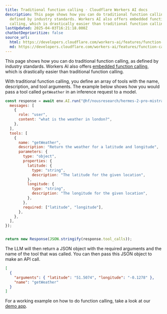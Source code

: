 ```yaml
---
title: Traditional function calling · Cloudflare Workers AI docs
description: This page shows how you can do traditional function calling, as
  defined by industry standards. Workers AI also offers embedded function
  calling, which is drastically easier than traditional function calling.
lastUpdated: 2025-04-03T16:21:18.000Z
chatbotDeprioritize: false
source_url:
  html: https://developers.cloudflare.com/workers-ai/features/function-calling/traditional/
  md: https://developers.cloudflare.com/workers-ai/features/function-calling/traditional/index.md
---
```


This page shows how you can do traditional function calling, as defined by industry standards. Workers AI also offers [embedded function calling](https://developers.cloudflare.com/workers-ai/features/function-calling/embedded/), which is drastically easier than traditional function calling.

With traditional function calling, you define an array of tools with the name, description, and tool arguments. The example below shows how you would pass a tool called `getWeather` in an inference request to a model.

```js
const response = await env.AI.run("@hf/nousresearch/hermes-2-pro-mistral-7b", {
  messages: [
    {
      role: "user",
      content: "what is the weather in london?",
    },
  ],
  tools: [
    {
      name: "getWeather",
      description: "Return the weather for a latitude and longitude",
      parameters: {
        type: "object",
        properties: {
          latitude: {
            type: "string",
            description: "The latitude for the given location",
          },
          longitude: {
            type: "string",
            description: "The longitude for the given location",
          },
        },
        required: ["latitude", "longitude"],
      },
    },
  ],
});


return new Response(JSON.stringify(response.tool_calls));
```

The LLM will then return a JSON object with the required arguments and the name of the tool that was called. You can then pass this JSON object to make an API call.

```json
[
  {
    "arguments": { "latitude": "51.5074", "longitude": "-0.1278" },
    "name": "getWeather"
  }
]
```

For a working example on how to do function calling, take a look at our [demo app](https://github.com/craigsdennis/lightbulb-moment-tool-calling/blob/main/src/index.ts).
